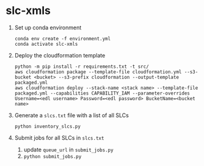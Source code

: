 # slc-xmls

1. Set up conda environment
   ```
   conda env create -f environment.yml
   conda activate slc-xmls
   ```

1. Deploy the cloudformation template
   ```
   python -m pip install -r requirements.txt -t src/
   aws cloudformation package --template-file cloudformation.yml --s3-bucket <bucket> --s3-prefix cloudformation --output-template packaged.yml
   aws cloudformation deploy --stack-name <stack name> --template-file packaged.yml --capabilities CAPABILITY_IAM --parameter-overrides Username=<edl username> Password=<edl password> BucketName=<bucket name>
   ```

1. Generate a `slcs.txt` file with a list of all SLCs
   ```
   python inventory_slcs.py
   ```

1. Submit jobs for all SLCs in `slcs.txt`
    1. update `queue_url` in `submit_jobs.py`
    1. `python submit_jobs.py`
